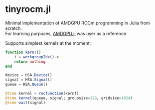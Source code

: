 # tinyrocm.jl

Minimal implementation of AMDGPU ROCm programming in Julia from scratch. <br/>
For learning purposes, [AMDGPU.jl](https://github.com/JuliaGPU/AMDGPU.jl) was user as a reference.

Supports simplest kernels at the moment:

```julia
function kern!()
    i = workgroupIdx().x
    return nothing
end

device = HSA.Device()
signal = HSA.Signal()
queue = HSA.Queue()

@time kernel = rocfunction(kern!)
@time kernel(queue, signal; groupsize=128, gridsize=1024)
@time wait(signal)
```

